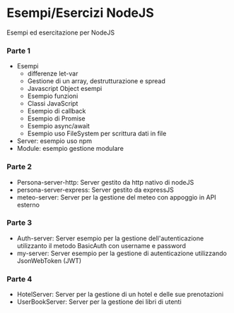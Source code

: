 # Esempi/Esercizi NodeJS

Esempi ed esercitazione per NodeJS

### Parte 1

- Esempi
    - differenze let-var
    - Gestione di un array, destrutturazione e spread
    - Javascript Object esempi
    - Esempio funzioni
    - Classi JavaScript
    - Esempio di callback
    - Esempio di Promise
    - Esempio async/await
    - Esempio uso FileSystem per scrittura dati in file
- Server: esempio uso npm
- Module: esempio gestione modulare

### Parte 2

- Persona-server-http: Server gestito da http nativo di nodeJS
- persona-server-express: Server gestito da expressJS
- meteo-server: Server per la gestione del meteo con appoggio in API esterno

### Parte 3

- Auth-server: Server esempio per la gestione dell'autenticazione utilizzanto il metodo BasicAuth con username e password
- my-server: Server esempio per la gestione di autenticazione utilizzando JsonWebToken (JWT)

### Parte 4

- HotelServer: Server per la gestione di un hotel e delle sue prenotazioni
- UserBookServer: Server per la gestione dei libri di utenti